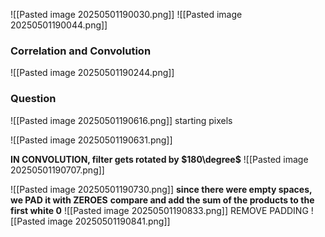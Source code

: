 ![[Pasted image 20250501190030.png]]
![[Pasted image 20250501190044.png]]

### Correlation and Convolution
![[Pasted image 20250501190244.png]]

### Question
![[Pasted image 20250501190616.png]]
starting pixels

![[Pasted image 20250501190631.png]]

**IN CONVOLUTION, filter gets rotated by $180\degree$** 
![[Pasted image 20250501190707.png]]

![[Pasted image 20250501190730.png]]
**since there were empty spaces, we PAD it with ZEROES** 
**compare and add the sum of the products to the first white 0**
![[Pasted image 20250501190833.png]]
REMOVE PADDING
![[Pasted image 20250501190841.png]]